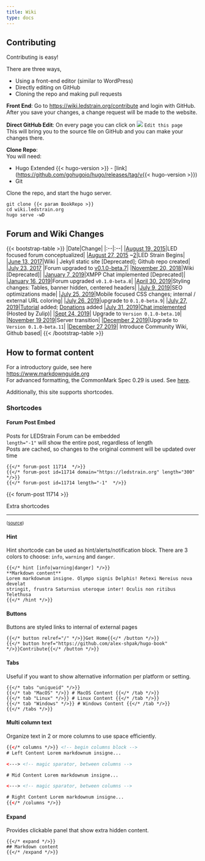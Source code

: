 ```yaml
---
title: Wiki
type: docs
---
```


## Contributing

Contributing is easy!  

There are three ways,
* Using a front-end editor (similar to WordPress)
* Directly editing on GitHub
* Cloning the repo and making pull requests


**Front End**:
Go to https://wiki.ledstrain.org/contribute and login with GitHub. After you save your changes, a change request will be made to the website.

**Direct GitHub Edit**:
On every page you can click on ![](https://wiki.ledstrain.org/svg/edit.svg) `Edit this page`  
This will bring you to the source file on GitHub and you can make your changes there.

**Clone Repo**:  
You will need:
* Hugo Extended {{< hugo-version >}} - [link](https://github.com/gohugoio/hugo/releases/tag/v{{< hugo-version >}})
* Git

Clone the repo, and start the hugo server.

```
git clone {{< param BookRepo >}}
cd wiki.ledstrain.org
hugo serve -wD
```

## Forum and Wiki Changes

{{< bootstrap-table >}}
|Date|Change|
|:--|:--|
|[August 19, 2015](https://discussions.apple.com/thread/1677617?answerId=28757594022#28757594022)|LED focused forum conceptualized|
|[August 27, 2015](https://ledstrain.org/d/1) ~[2](https://discussions.apple.com/thread/1677617?answerId=28893295022#28893295022)|LED Strain Begins|
|[June 13, 2017](https://ledstrain.org/d/240/5)|Wiki \| Jekyll static site [Deprecated]; Github  repo created|
|[July 23, 2017](https://ledstrain.org/d/151-forum-changes/8) |Forum upgraded to [v0.1.0-beta.7](https://github.com/flarum/core/releases/tag/v0.1.0-beta.7)|
|[November 20, 2018](https://ledstrain.org/d/463)|Wiki [Deprecated]|
|[January 7, 2019](https://ledstrain.org/d/524)|XMPP Chat implemented [Deprecated]|
|[January 16, 2019](https://ledstrain.org/d/151/12)|Forum upgraded `v0.1.0-beta.8`|
|[April 30, 2019](https://ledstrain.org/d/151/18)|Styling changes: Tables, banner hidden, centered headers|
|[July 9, 2019](https://ledstrain.org/d/151/19)|SEO optimizations made|
|[July 25, 2019](https://ledstrain.org/d/151/20)|Mobile focused CSS changes; internal / external URL coloring|
|[July 26, 2019](https://ledstrain.org/d/151/23)|upgrade to `0.1.0-beta.9`|
|[July 27, 2019](https://ledstrain.org/d/151/24)|[Tutorial](https://ledstrain.org/d/715-forum-tutorial) added; [Donations](https://donorbox.org/ledstrain) added
|[July 31, 2019](https://ledstrain.org/d/722)|[Chat implemented](https://ledstrain.zulipchat.com/) (Hosted by Zulip)|
|[Sept 24, 2019](https://ledstrain.zulipchat.com/#narrow/stream/205604-meta/topic/Forum.20Update.20-.20Version.200.2E1.2E0-beta.2E10)| Upgrade to `Version 0.1.0-beta.10`|
|[November 19 2019](https://ledstrain.org/d/767-site-migration-transferred)|Server transition|
|[December 2 2019](https://ledstrain.org/d/151-forum-changes/28)|Upgrade to `Version 0.1.0-beta.11`|
|[December 27 2019](https://ledstrain.org/d/795-community-wiki)| Introduce Community Wiki, Github based|
{{< /bootstrap-table >}}

## How to format content

For a introductory guide, see here  
https://www.markdownguide.org  
For advanced formatting, the CommonMark Spec 0.29 is used. See [here](https://spec.commonmark.org/0.29/).  


Additionally, this site supports shortcodes.  

### Shortcodes

#### Forum Post Embed

Posts for LEDStrain Forum can be embedded  
`length="-1"` will show the entire post, regardless of length  
Posts are cached, so changes to the original comment will be updated over time  
```
{{</* forum-post 11714  */>}}
{{</* forum-post id=11714 domain="https://ledstrain.org" length="300"  */>}}
{{</* forum-post id=11714 length="-1"  */>}}
```
{{< forum-post 11714  >}}


Extra shortcodes
___

<sub>([source](https://github.com/alex-shpak/hugo-book/blob/master/README.md#shortcodes))</sub>
#### Hint

Hint shortcode can be used as hint/alerts/notification block. There are 3 colors to choose: `info`, `warning` and `danger`.

```tpl
{{</* hint [info|warning|danger] */>}}
**Markdown content**  
Lorem markdownum insigne. Olympo signis Delphis! Retexi Nereius nova develat
stringit, frustra Saturnius uteroque inter! Oculis non ritibus Telethusa
{{</* /hint */>}}
```

#### Buttons

Buttons are styled links to internal of external pages

```
{{</* button relref="/" */>}}Get Home{{</* /button */>}}
{{</* button href="https://github.com/alex-shpak/hugo-book" */>}}Contribute{{</* /button */>}}
```

#### Tabs

Useful if you want to show alternative information per platform or setting.

```
{{</* tabs "uniqueid" */>}}
{{</* tab "MacOS" */>}} # MacOS Content {{</* /tab */>}}
{{</* tab "Linux" */>}} # Linux Content {{</* /tab */>}}
{{</* tab "Windows" */>}} # Windows Content {{</* /tab */>}}
{{</* /tabs */>}}
```

#### Multi column text

Organize text in 2 or more columns to use space efficiently.

```html
{{</* columns */>}} <!-- begin columns block -->
# Left Content Lorem markdownum insigne...

<---> <!-- magic sparator, between columns -->

# Mid Content Lorem markdownum insigne...

<---> <!-- magic sparator, between columns -->

# Right Content Lorem markdownum insigne...
{{</* /columns */>}}
```

#### Expand

Provides clickable panel that show extra hidden content.

```
{{</* expand */>}}
## Markdown content
{{</* /expand */>}}
```

